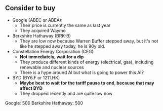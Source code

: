 
## Consider to buy
- Google (ABEC or ABEA):
	- Their price is currently the same as last year
	- They acquired Waymo
- Berkshire Hathaway (BRK-B)
	- They are low now because Warren Buffer stepped away, but it's not like he stepped away today, he is 90y old.
- Constellation Energy Corporation (CEG)
	- **Not immediately, wait for a dip**
	- They produce different kinds of energy (electrical, gas), including renewable and nuclear sources
	- There is a hype around AI but what is going to power this AI?
- BYD (BY6.F or 1211.HK)
	- **Maybe best to wait for the tariff pause to end, because that may affect BYD**
	- They dropped recently and are quite low now


Google: 500
Berkshire Hathaway: 500
